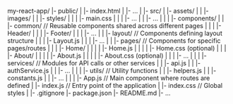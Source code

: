 my-react-app/
  |- public/
  |  |- index.html
  |  |- ...
  |
  |- src/
  |  |- assets/
  |  |  |- images/
  |  |  |- styles/
  |  |  |  |- main.css
  |  |  |  |- ...
  |  |  |- ...
  |  |
  |  |- components/
  |  |  |- common/            // Reusable components shared across different pages
  |  |  |  |- Header/
  |  |  |  |- Footer/
  |  |  |  |- ...
  |  |  |- layout/            // Components defining layout structure
  |  |  |  |- Layout.js
  |  |  |  |- ...
  |  |  |- pages/             // Components for specific pages/routes
  |  |  |  |- Home/
  |  |  |  |  |- Home.js
  |  |  |  |  |- Home.css (optional)
  |  |  |  |- About/
  |  |  |  |  |- About.js
  |  |  |  |  |- About.css (optional)
  |  |  |  |- ...
  |  |
  |  |- services/             // Modules for API calls or other services
  |  |  |- api.js
  |  |  |- authService.js
  |  |  |- ...
  |  |
  |  |- utils/                // Utility functions
  |  |  |- helpers.js
  |  |  |- constants.js
  |  |  |- ...
  |  |
  |  |- App.js                // Main component where routes are defined
  |  |- index.js              // Entry point of the application
  |  |- index.css             // Global styles
  |
  |- .gitignore
  |- package.json
  |- README.md
  |- ...
